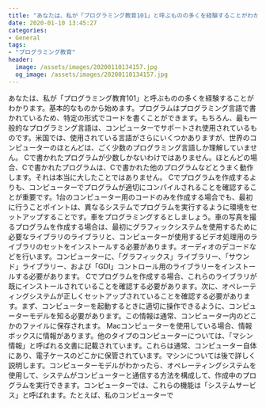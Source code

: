 ```yaml
---
title: "あなたは、私が「プログラミング教育101」と呼ぶものの多くを経験することがわかります。"
date: 2020-01-10 13:45:27
categories:
- General
tags:
- "プログラミング教育"
header:
  image: /assets/images/20200110134157.jpg
  og_image: /assets/images/20200110134157.jpg
---
```


あなたは、私が「プログラミング教育101」と呼ぶものの多くを経験することがわかります。基本的なものから始めます。プログラムはプログラミング言語で書かれているため、特定の形式でコードを書くことができます。もちろん、最も一般的なプログラミング言語は、コンピューターでサポートされ使用されているものです。米国では、使用されている言語がさらにいくつかありますが、世界のコンピューターのほとんどは、ごく少数のプログラミング言語しか理解していません。 Cで書かれたプログラムが少数しかないわけではありません。ほとんどの場合、Cで書かれたプログラムは、Cで書かれた他のプログラムなどとうまく動作します。それは本当に大したことではありません。 Cでプログラムを作成するよりも、コンピューターでプログラムが適切にコンパイルされることを確認することが重要です。1台のコンピューター用のコードのみを作成する場合でも、最初に行うことポイントは、異なるシステムでプログラムを実行するように環境をセットアップすることです。車をプログラミングするとしましょう。車の写真を撮るプログラムを作成する場合は、最初にグラフィックシステムを使用するために必要なライブラリのライブラリと、コンピューターが使用するビデオ処理用のライブラリのセットをインストールする必要があります。オーディオのデコードなどを行います。コンピューターに、「グラフィックス」ライブラリー、「サウンド」ライブラリー、および「GDI」コントロール用のライブラリーをインストールする必要があります。 Cでプログラムを作成する場合、これらのライブラリが既にインストールされていることを確認する必要があります。次に、オペレーティングシステムが正しくセットアップされていることを確認する必要があります。まず、コンピューターを起動するときに適切に操作できるように、コンピューターモデルを知る必要があります。この情報は通常、コンピューター内のどこかのファイルに保存されます。 Macコンピューターを使用している場合、情報ボックスに情報があります。他のタイプのコンピューターについては、「マシン情報」と呼ばれる文書に記載されています。これらは通常、コンピューター自体にあり、電子ケースのどこかに保管されています。マシンについては後で詳しく説明します。コンピューターモデルがわかったら、オペレーティングシステムを使用して、システムがコンピューターと通信する方法を構成して、作成中のプログラムを実行できます。コンピューターでは、これらの機能は「システムサービス」と呼ばれます。たとえば、私のコンピューターで
